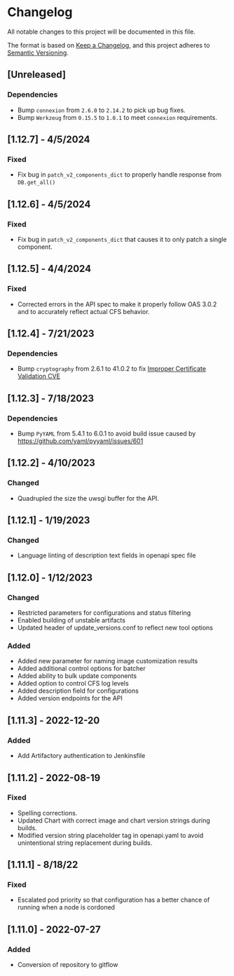 # Changelog
All notable changes to this project will be documented in this file.

The format is based on [Keep a Changelog](https://keepachangelog.com/en/1.0.0/),
and this project adheres to [Semantic Versioning](https://semver.org/spec/v2.0.0.html).

## [Unreleased]
### Dependencies
- Bump `connexion` from `2.6.0` to `2.14.2` to pick up bug fixes.
- Bump `Werkzeug` from `0.15.5` to `1.0.1` to meet `connexion` requirements.

## [1.12.7] - 4/5/2024
### Fixed
- Fix bug in `patch_v2_components_dict` to properly handle response from `DB.get_all()`

## [1.12.6] - 4/5/2024
### Fixed
- Fix bug in `patch_v2_components_dict` that causes it to only patch a single component.

## [1.12.5] - 4/4/2024
### Fixed
- Corrected errors in the API spec to make it properly follow OAS 3.0.2 and to
  accurately reflect actual CFS behavior.

## [1.12.4] - 7/21/2023
### Dependencies
- Bump `cryptography` from 2.6.1 to 41.0.2 to fix [Improper Certificate Validation CVE](https://security.snyk.io/vuln/SNYK-PYTHON-CRYPTOGRAPHY-5777683)

## [1.12.3] - 7/18/2023
### Dependencies
- Bump `PyYAML` from 5.4.1 to 6.0.1 to avoid build issue caused by https://github.com/yaml/pyyaml/issues/601

## [1.12.2] - 4/10/2023
### Changed
- Quadrupled the size the uwsgi buffer for the API.

## [1.12.1] - 1/19/2023
### Changed
- Language linting of description text fields in openapi spec file

## [1.12.0] - 1/12/2023
### Changed
- Restricted parameters for configurations and status filtering
- Enabled building of unstable artifacts
- Updated header of update_versions.conf to reflect new tool options

### Added
- Added new parameter for naming image customization results
- Added additional control options for batcher
- Added ability to bulk update components
- Added option to control CFS log levels
- Added description field for configurations
- Added version endpoints for the API

## [1.11.3] - 2022-12-20
### Added
- Add Artifactory authentication to Jenkinsfile

## [1.11.2] - 2022-08-19
### Fixed
- Spelling corrections.
- Updated Chart with correct image and chart version strings during builds.
- Modified version string placeholder tag in openapi.yaml to avoid unintentional string replacement during builds.

## [1.11.1] - 8/18/22
### Fixed
- Escalated pod priority so that configuration has a better chance of running when a node is cordoned

## [1.11.0] - 2022-07-27
### Added
- Conversion of repository to gitflow

